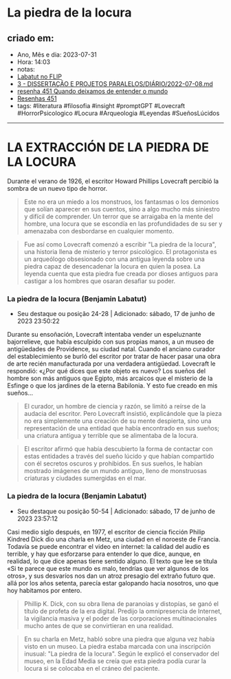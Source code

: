 # La piedra de la locura 

## criado em: 
-  Ano, Mês e dia: 2023-07-31
- Hora: 14:03
- notas: 
- [Labatut no FLIP](Labatut%20no%20FLIP.md)
- [3 - DISSERTAÇÃO E PROJETOS PARALELOS/DIÁRIO/2022-07-08.md](3%20-%20DISSERTAÇÃO%20E%20PROJETOS%20PARALELOS/DIÁRIO/2022-07-08.md)
- [resenha 451 Quando deixamos de entender o mundo](../4%20-%20REF%20BIBLIOGRÁFICA/resenha%20451%20Quando%20deixamos%20de%20entender%20o%20mundo.md)
- [Resenhas 451](../4%20-%20REF%20BIBLIOGRÁFICA/Resenhas%20451.md)
- tags: #literatura #filosofia #insight #promptGPT 
#Lovecraft #HorrorPsicologico #Locura #Arqueologia #Leyendas #SueñosLúcidos

---
# LA EXTRACCIÓN DE LA PIEDRA DE LA LOCURA 

Durante el verano de 1926, el escritor Howard Phillips Lovecraft percibió la sombra de un nuevo tipo de horror.

>Este no era un miedo a los monstruos, los fantasmas o los demonios que solían aparecer en sus cuentos, sino a algo mucho más siniestro y difícil de comprender. Un terror que se arraigaba en la mente del hombre, una locura que se escondía en las profundidades de su ser y amenazaba con desbordarse en cualquier momento. 

>Fue así como Lovecraft comenzó a escribir "La piedra de la locura", una historia llena de misterio y terror psicológico. El protagonista es un arqueólogo obsesionado con una antigua leyenda sobre una piedra capaz de desencadenar la locura en quien la posea. La leyenda cuenta que esta piedra fue creada por dioses antiguos para castigar a los hombres que osaran desafiar su poder.


### La piedra de la locura (Benjamin Labatut)
- Seu destaque ou posição 24-28 | Adicionado: sábado, 17 de junho de 2023 23:50:22

Durante su ensoñación, Lovecraft intentaba vender un espeluznante bajorrelieve, que había esculpido con sus propias manos, a un museo de antigüedades de Providence, su ciudad natal. Cuando el anciano curador del establecimiento se burló del escritor por tratar de hacer pasar una obra de arte recién manufacturada por una verdadera antigüedad. Lovecraft le respondió: «¿Por qué dices que este objeto es nuevo? Los sueños del hombre son más antiguos que Egipto, más arcaicos que el misterio de la Esfinge o que los jardines de la eterna Babilonia. Y esto fue creado en mis sueños...

>El curador, un hombre de ciencia y razón, se limitó a reírse de la audacia del escritor. Pero Lovecraft insistió, explicándole que la pieza no era simplemente una creación de su mente despierta, sino una representación de una entidad que había encontrado en sus sueños; una criatura antigua y terrible que se alimentaba de la locura.

>El escritor afirmó que había descubierto la forma de contactar con estas entidades a través del sueño lúcido y que habían compartido con él secretos oscuros y prohibidos. En sus sueños, le habían mostrado imágenes de un mundo antiguo, lleno de monstruosas criaturas y ciudades sumergidas en el mar.


### La piedra de la locura (Benjamin Labatut)
- Seu destaque ou posição 50-54 | Adicionado: sábado, 17 de junho de 2023 23:57:12

Casi medio siglo después, en 1977, el escritor de ciencia ficción Philip Kindred Dick dio una charla en Metz, una ciudad en el noroeste de Francia. Todavía se puede encontrar el video en internet: la calidad del audio es terrible, y hay que esforzarse para entender lo que dice, aunque, en realidad, lo que dice apenas tiene sentido alguno. El texto que lee se titula «Si te parece que este mundo es malo, tendrías que ver algunos de los otros», y sus desvaríos nos dan un atroz presagio del extraño futuro que. allá por los años setenta, parecía estar galopando hacia nosotros, uno que hoy habitamos por entero.

>Phillip K. Dick, con su obra llena de paranoias y distopías, se ganó el título de profeta de la era digital. Predijo la omnipresencia de Internet, la vigilancia masiva y el poder de las corporaciones multinacionales mucho antes de que se convirtieran en una realidad.

>En su charla en Metz, habló sobre una piedra que alguna vez había visto en un museo. La piedra estaba marcada con una inscripción inusual: "La piedra de la locura". Según le explicó el conservador del museo, en la Edad Media se creía que esta piedra podía curar la locura si se colocaba en el cráneo del paciente.

